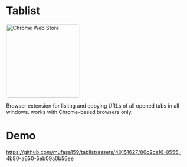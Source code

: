 # Tablist

[<img alt="Chrome Web Store" width="200px" style="border-radius:5px;" src="https://github.com/mufasa159/tablist/assets/40151627/f151ef30-91e3-469d-b379-582ae0f9ca47" />](https://chrome.google.com/webstore/detail/tablist/apapdopkbmfjgeldggjjeboinpkjmhec)

Browser extension for lisitng and copying URLs of all opened tabs in all windows. works with Chrome-based browsers only.

# Demo

https://github.com/mufasa159/tablist/assets/40151627/86c2ca16-8555-4b80-a650-5eb09a0b56ee

